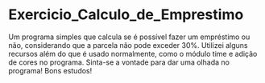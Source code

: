 # Exercicio_Calculo_de_Emprestimo
 Um programa simples que calcula se é possível fazer um empréstimo ou não, considerando que a parcela não pode exceder 30%. Utilizei alguns recursos além do que é usado normalmente, como o módulo time e adição de cores no programa.
Sinta-se a vontade para dar uma olhada no programa! Bons estudos!